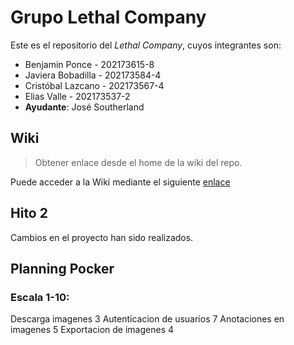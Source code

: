 
# Grupo Lethal Company

Este es el repositorio del *Lethal Company*, cuyos integrantes son:

* Benjamin Ponce - 202173615-8
* Javiera Bobadilla - 202173584-4
* Cristóbal Lazcano - 202173567-4
* Elias Valle - 202173537-2
* **Ayudante**: José Southerland

## Wiki

> Obtener enlace desde el home de la wiki del repo.

Puede acceder a la Wiki mediante el siguiente [enlace](https://github.com/Dullzen/GRUPO05-2024-PROYINF/wiki)

## Hito 2
Cambios en el proyecto han sido realizados.

## Planning Pocker
### Escala 1-10:
Descarga imagenes 3
Autenticacion de usuarios 7
Anotaciones en imagenes 5
Exportacion de imagenes 4
